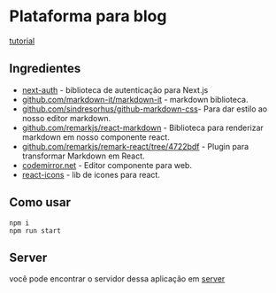 # Plataforma para blog

[tutorial]()

## Ingredientes

- [next-auth](https://next-auth.js.org/) - biblioteca de autenticação para Next.js
- [github.com/markdown-it/markdown-it](https://github.com/markdown-it/markdown-it) - markdown biblioteca.
- [github.com/sindresorhus/github-markdown-css](https://github.com/sindresorhus/github-markdown-css)- Para dar estilo ao nosso editor markdown.
- [github.com/remarkjs/react-markdown](https://github.com/remarkjs/react-markdown) - Biblioteca para renderizar markdown em nosso componente react.
- [github.com/remarkjs/remark-react/tree/4722bdf](https://github.com/remarkjs/remark-react/tree/4722bdf) - Plugin para transformar Markdown em React.
- [codemirror.net](https://codemirror.net/docs/) - Editor componente para web.
- [react-icons](https://react-icons.github.io/react-icons/) - lib de icones para react.

## Como usar

```
npm i
npm run start
```

## Server

você pode encontrar o servidor dessa aplicação em [server]()
